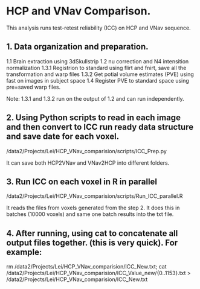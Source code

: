 # HCP and VNav Comparison.
This analysis runs test-retest reliability (ICC) on HCP and VNav sequence.

## 1. Data organization and preparation.

1.1 Brain extraction using 3dSkullstrip
1.2 nu correction and N4 intensition normalization
1.3.1 Registrion to standard using flirt and fnirt, save all the transformation and warp files
1.3.2 Get potial volume estimates (PVE) using fast on images in subject space
1.4 Register PVE to standard space using pre=saved warp files.

Note: 1.3.1 and 1.3.2 run on the output of 1.2 and can run independently.


## 2. Using Python scripts to read in each image and then convert to ICC run ready data structure and save date for each voxel.

/data2/Projects/Lei/HCP_VNav_comparision/scripts/ICC_Prep.py

It can save both HCP2VNav and VNav2HCP into different folders.

## 3. Run ICC on each voxel in R in parallel

/data2/Projects/Lei/HCP_VNav_comparision/scripts/Run_ICC_parallel.R

It reads the files from voxels generated from the step 2. It does this in batches (10000 voxels) and same one batch results into the txt file.


## 4. After running, using cat to concatenate all output files together. (this is very quick). For example:
rm /data2/Projects/Lei/HCP_VNav_comparision/ICC_New.txt; cat /data2/Projects/Lei/HCP_VNav_comparision/ICC_Value_new/{0..1153}.txt > /data2/Projects/Lei/HCP_VNav_comparision/ICC_New.txt



 

